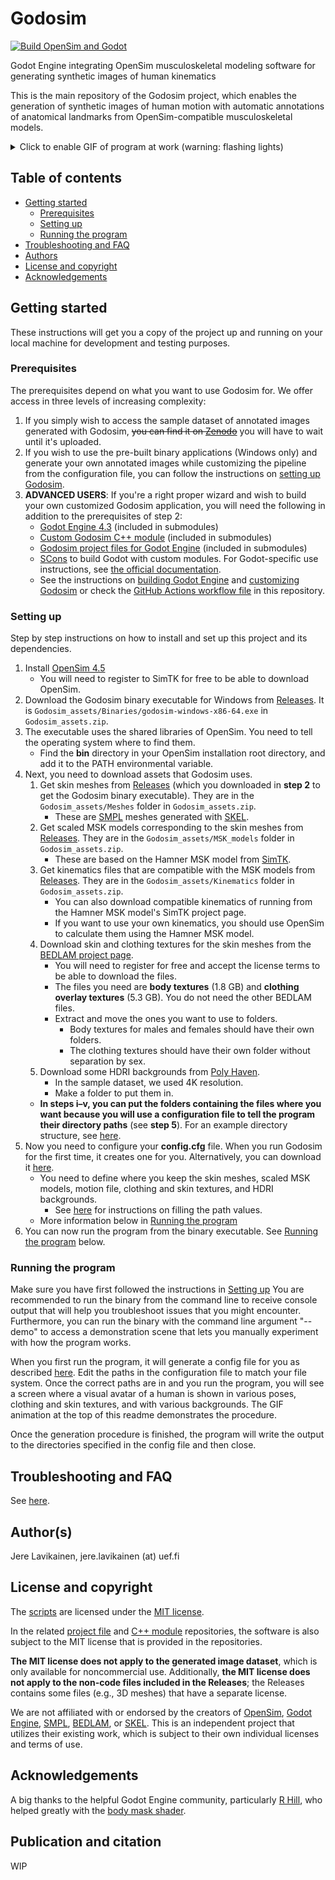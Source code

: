 # Godosim
[![Build OpenSim and Godot](https://github.com/jerela/Godosim/actions/workflows/build_and_export_binary.yml/badge.svg)](https://github.com/jerela/Godosim/actions/workflows/build_and_export_binary.yml)

Godot Engine integrating OpenSim musculoskeletal modeling software for generating synthetic images of human kinematics

This is the main repository of the Godosim project, which enables the generation of synthetic images of human motion with automatic annotations of anatomical landmarks from OpenSim-compatible musculoskeletal models.

<details>
<summary>Click to enable GIF of program at work (warning: flashing lights)</summary>
<img src="https://github.com/jerela/Godosim/blob/main/docs/img/generation_process.gif">
</details>

## Table of contents

- [Getting started](#getting-started)
  * [Prerequisites](#prerequisites)
  * [Setting up](#setting-up)
  * [Running the program](#running-the-program)
- [Troubleshooting and FAQ](#troubleshooting-and-faq)
- [Authors](#authors)
- [License and copyright](#license-and-copyright)
- [Acknowledgements](#acknowledgements)
<!-- toc -->

## Getting started

These instructions will get you a copy of the project up and running on your local machine for development and testing purposes.

### Prerequisites

The prerequisites depend on what you want to use Godosim for. We offer access in three levels of increasing complexity:
1. If you simply wish to access the sample dataset of annotated images generated with Godosim, ~~you can find it on [Zenodo](MISSING)~~ you will have to wait until it's uploaded.
2. If you wish to use the pre-built binary applications (Windows only) and generate your own annotated images while customizing the pipeline from the configuration file, you can follow the instructions on [setting up Godosim](#setting-up).
3. **ADVANCED USERS**: If you're a right proper wizard and wish to build your own customized Godosim application, you will need the following in addition to the prerequisites of step 2:
   - [Godot Engine 4.3](https://github.com/godotengine/godot/tree/4.3) (included in submodules)
   - [Custom Godosim C++ module](https://github.com/jerela/godosim-cpp-modules) (included in submodules)
   - [Godosim project files for Godot Engine](https://github.com/jerela/godosim-project-files) (included in submodules)
   - [SCons](https://scons.org/) to build Godot with custom modules. For Godot-specific use instructions, see [the official documentation](https://docs.godotengine.org/en/stable/contributing/development/compiling/introduction_to_the_buildsystem.html).
   - See the instructions on [building Godot Engine](/docs/BUILDING.md) and [customizing Godosim](/docs/CUSTOMIZING.md) or check the [GitHub Actions workflow file](missing) in this repository.


### Setting up

Step by step instructions on how to install and set up this project and its dependencies.

1. Install [OpenSim 4.5](https://simtk.org/frs/?group_id=91)
	- You will need to register to SimTK for free to be able to download OpenSim.
2. Download the Godosim binary executable for Windows from [Releases](https://github.com/jerela/Godosim/releases/tag/v1.0.0). It is `Godosim_assets/Binaries/godosim-windows-x86-64.exe` in `Godosim_assets.zip`.
3. The executable uses the shared libraries of OpenSim. You need to tell the operating system where to find them.
	- Find the **bin** directory in your OpenSim installation root directory, and add it to the PATH environmental variable.
4. Next, you need to download assets that Godosim uses.
	1. Get skin meshes from [Releases](https://github.com/jerela/Godosim/releases/tag/v1.0.0) (which you downloaded in **step 2** to get the Godosim binary executable). They are in the `Godosim_assets/Meshes` folder in `Godosim_assets.zip`.
		- These are [SMPL](https://smpl.is.tue.mpg.de/) meshes generated with [SKEL](https://skel.is.tue.mpg.de/).
	2. Get scaled MSK models corresponding to the skin meshes from [Releases](https://github.com/jerela/Godosim/releases/tag/v1.0.0). They are in the `Godosim_assets/MSK_models` folder in `Godosim_assets.zip`.
		- These are based on the Hamner MSK model from [SimTK](https://simtk.org/frs/?group_id=516).
	3. Get kinematics files that are compatible with the MSK models from [Releases](https://github.com/jerela/Godosim/releases/tag/v1.0.0). They are in the `Godosim_assets/Kinematics` folder in `Godosim_assets.zip`.
		- You can also download compatible kinematics of running from the Hamner MSK model's SimTK project page.
		- If you want to use your own kinematics, you should use OpenSim to calculate them using the Hamner MSK model.
 	4. Download skin and clothing textures for the skin meshes from the [BEDLAM project page](https://bedlam.is.tue.mpg.de/).
		- You will need to register for free and accept the license terms to be able to download the files.
		- The files you need are **body textures** (1.8 GB) and **clothing overlay textures** (5.3 GB). You do not need the other BEDLAM files.
		- Extract and move the ones you want to use to folders.
			- Body textures for males and females should have their own folders.
			- The clothing textures should have their own folder without separation by sex.
	5. Download some HDRI backgrounds from [Poly Haven](https://polyhaven.com/hdris).
 		- In the sample dataset, we used 4K resolution.
		- Make a folder to put them in.
	- **In steps i–v, you can put the folders containing the files where you want because you will use a configuration file to tell the program their directory paths** (see **step 5**). For an example directory structure, see [here](/misc/other/example_asset_directory_tree.txt).
5. Now you need to configure your **config.cfg** file. When you run Godosim for the first time, it creates one for you. Alternatively, you can download it [here](/misc/other/config.cfg).
	- You need to define where you keep the skin meshes, scaled MSK models, motion file, clothing and skin textures, and HDRI backgrounds.
 		- See [here](/docs/CONFIGURATION.md#descriptions-of-sections-and-keys) for instructions on filling the path values.
   	- More information below in [Running the program](#running-the-program)
6. You can now run the program from the binary executable. See [Running the program](#running-the-program) below.

### Running the program

Make sure you have first followed the instructions in [Setting up](#setting-up)
You are recommended to run the binary from the command line to receive console output that will help you troubleshoot issues that you might encounter. Furthermore, you can run the binary with the command line argument "--demo" to access a demonstration scene that lets you manually experiment with how the program works.

When you first run the program, it will generate a config file for you as described [here](/docs/CONFIGURATION.md). Edit the paths in the configuration file to match your file system. Once the correct paths are in and you run the program, you will see a screen where a visual avatar of a human is shown in various poses, clothing and skin textures, and with various backgrounds. The GIF animation at the top of this readme demonstrates the procedure.

Once the generation procedure is finished, the program will write the output to the directories specified in the config file and then close.

## Troubleshooting and FAQ

See [here](/docs/TROUBLESHOOTING.md).

## Author(s)

Jere Lavikainen, jere.lavikainen (at) uef.fi

## License and copyright

The [scripts](/misc/scripts) are licensed under the [MIT license](/misc/scripts/LICENSE).

In the related [project file](https://github.com/jerela/godosim-project-files) and [C++ module](https://github.com/jerela/godosim-cpp-modules) repositories, the software is also subject to the MIT license that is provided in the repositories.

**The MIT license does not apply to the generated image dataset**, which is only available for noncommercial use. Additionally, **the MIT license does not apply to the non-code files included in the Releases**; the Releases contains some files (e.g., 3D meshes) that have a separate license.

We are not affiliated with or endorsed by the creators of [OpenSim](https://simtk.org/projects/opensim), [Godot Engine](https://godotengine.org/), [SMPL](https://smpl.is.tue.mpg.de/), [BEDLAM](https://bedlam.is.tue.mpg.de/), or [SKEL](https://skel.is.tue.mpg.de/). This is an independent project that utilizes their existing work, which is subject to their own individual licenses and terms of use.

## Acknowledgements

A big thanks to the helpful Godot Engine community, particularly [R Hill](https://github.com/partybusiness), who helped greatly with the [body mask shader](https://github.com/jerela/godosim-project-files/blob/master/Shaders/body_mask.gdshader).

## Publication and citation

WIP
